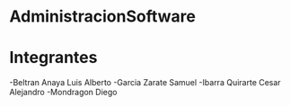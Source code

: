 # AdministracionSoftware
# Integrantes
  -Beltran Anaya Luis Alberto
  -Garcia Zarate Samuel
  -Ibarra Quirarte Cesar Alejandro
  -Mondragon Diego
